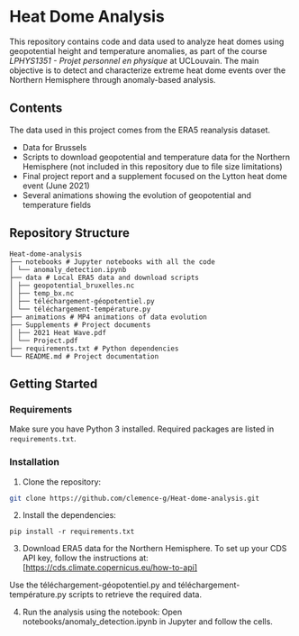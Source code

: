 # Heat Dome Analysis

This repository contains code and data used to analyze heat domes using geopotential height and temperature anomalies, as part of the course *LPHYS1351 - Projet personnel en physique* at UCLouvain. The main objective is to detect and characterize extreme heat dome events over the Northern Hemisphere through anomaly-based analysis.

## Contents

The data used in this project comes from the ERA5 reanalysis dataset.

- Data for Brussels
- Scripts to download geopotential and temperature data for the Northern Hemisphere (not included in this repository due to file size limitations)
- Final project report and a supplement focused on the Lytton heat dome event (June 2021)
- Several animations showing the evolution of geopotential and temperature fields

## Repository Structure

```
Heat-dome-analysis
├── notebooks # Jupyter notebooks with all the code
│ └── anomaly_detection.ipynb
├── data # Local ERA5 data and download scripts
│ ├── geopotential_bruxelles.nc
│ ├── temp_bx.nc
│ ├── téléchargement-géopotentiel.py
│ └── téléchargement-température.py
├── animations # MP4 animations of data evolution
├── Supplements # Project documents
│ ├── 2021 Heat Wave.pdf
│ └── Project.pdf
├── requirements.txt # Python dependencies
└── README.md # Project documentation
```

## Getting Started

### Requirements

Make sure you have Python 3 installed. Required packages are listed in `requirements.txt`.

### Installation

1. Clone the repository:
```bash
git clone https://github.com/clemence-g/Heat-dome-analysis.git
```

2. Install the dependencies:
```
pip install -r requirements.txt
```

3. Download ERA5 data for the Northern Hemisphere. To set up your CDS API key, follow the instructions at:
[https://cds.climate.copernicus.eu/how-to-api]

Use the téléchargement-géopotentiel.py and téléchargement-température.py scripts to retrieve the required data.

4. Run the analysis using the notebook:
Open notebooks/anomaly_detection.ipynb in Jupyter and follow the cells.


